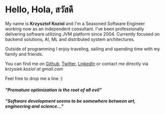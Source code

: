 # Hello, Hola, สวัสดี

My name is **Krzysztof Koziol** and I'm a Seasoned Software Engineer working now as an independent consultant.
I've been professionally delivering software utilizing JVM platform since 2004. Currently focused on backend solutions, AI, 
ML and distributed system architectures. 

Outside of programming I enjoy traveling, sailing and spending time with my family and friends.

You can find me on 
[Github](http://github.com/koziolk), 
[Twitter](http://twitter.com/krkoziol), 
[LinkedIn](http://linkedin.com/in/krkoziol) or contact me directly via *krzysiek.koziol at gmail.com*

Feel free to drop me a line :)









#### *"Premature optimization is the root of all evil"*

##### *"Software development seems to be somewhere between art, engineering and science..."*

